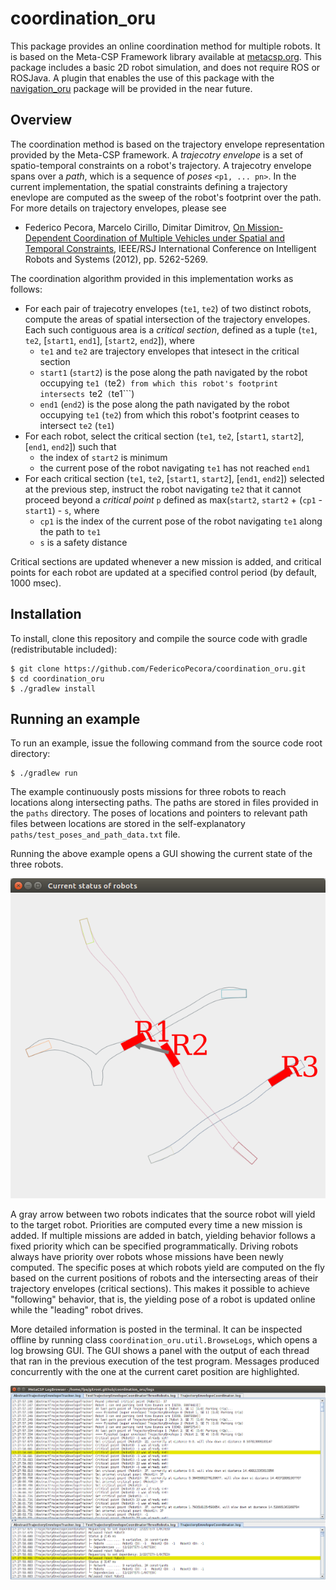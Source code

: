 # coordination_oru
This package provides an online coordination method for multiple robots. It is based on the Meta-CSP Framework library available at <a href="http://metacsp.org">metacsp.org</a>. This package includes a basic 2D robot simulation, and does not require ROS or ROSJava. A plugin that enables the use of this package with the <a href="https://github.com/OrebroUniversity/navigation_oru-release">navigation_oru</a> package will be provided in the near future.

## Overview
The coordination method is based on the trajectory envelope representation provided by the Meta-CSP framework. A _trajecotry envelope_ is a set of spatio-temporal constraints on a robot's trajectory. A trajecotry envelope spans over a _path_, which is a sequence of _poses_ ```<p1, ... pn>```. In the current implementation, the spatial constraints defining a trajectory enevlope are computed as the sweep of the robot's footprint over the path. For more details on trajectory envelopes, please see

* Federico Pecora, Marcelo Cirillo, Dimitar Dimitrov, <a href="http://ieeexplore.ieee.org/abstract/document/6385862/">On Mission-Dependent Coordination of Multiple Vehicles under Spatial and Temporal Constraints</a>, IEEE/RSJ International Conference on Intelligent Robots and Systems (2012), pp. 5262-5269.

The coordination algorithm provided in this implementation works as follows:

* For each pair of trajecotry envelopes (```te1```, ```te2```) of two distinct robots, compute the areas of spatial intersection of the trajectory envelopes. Each such contiguous area is a _critical section_, defined as a tuple (```te1```, ```te2```, [```start1```, ```end1```], [```start2```, ```end2```]), where
  * ```te1``` and ```te2``` are trajectory envelopes that intesect in the critical section
  * ```start1``` (```start2```) is the pose along the path navigated by the robot occupying ```te1 (```te2```) from which this robot's footprint intersects ```te2``` (```te1```)
  * ```end1``` (```end2```) is the pose along the path navigated by the robot occupying ```te1``` (```te2```) from which this robot's footprint ceases to intersect ```te2``` (```te1```)
* For each robot, select the critical section (```te1```, ```te2```, [```start1```, ```start2```], [```end1```, ```end2```]) such that
  * the index of ```start2``` is minimum
  * the current pose of the robot navigating ```te1``` has not reached ```end1```
* For each critical section (```te1```, ```te2```, [```start1```, ```start2```], [```end1```, ```end2```]) selected at the previous step, instruct the robot navigating ```te2``` that it cannot proceed beyond a _critical point_ ```p``` defined as max(```start2```, ```start2``` + (```cp1``` - ```start1```) - ```s```, where
  * ```cp1``` is the index of the current pose of the robot navigating ```te1``` along the path to ```te1```
  * ```s``` is a safety distance

Critical sections are updated whenever a new mission is added, and critical points for each robot are updated at a specified control period (by default, 1000 msec).

## Installation
To install, clone this repository and compile the source code with gradle (redistributable included):

```
$ git clone https://github.com/FedericoPecora/coordination_oru.git
$ cd coordination_oru
$ ./gradlew install
```

## Running an example
To run an example, issue the following command from the source code root directory:
```
$ ./gradlew run
```
The example continuously posts missions for three robots to reach locations along intersecting paths. The paths are stored in files provided in the ```paths``` directory. The poses of locations and pointers to relevant path files between locations are stored in the self-explanatory ```paths/test_poses_and_path_data.txt``` file.

Running the above example opens a GUI showing the current state of the three robots.

![alt text](images/coord.png "Coordination GUI")

A gray arrow between two robots indicates that the source robot will yield to the target robot. Priorities are computed every time a new mission is added. If multiple missions are added in batch, yielding behavior follows a fixed priority which can be specified programmatically. Driving robots always have priority over robots whose missions have been newly computed. The specific poses at which robots yield are computed on the fly based on the current positions of robots and the intersecting areas of their trajectory envelopes (critical sections). This makes it possible to achieve "following" behavior, that is, the yielding pose of a robot is updated online while the "leading" robot drives.

More detailed information is posted in the terminal. It can be inspected offline by running class ```coordination_oru.util.BrowseLogs```, which opens a log browsing GUI. The GUI shows a panel with the output of each thread that ran in the previous execution of the test program. Messages produced concurrently with the one at the current caret position are highlighted.

![alt text](images/logs.png "LogBrowser GUI")
